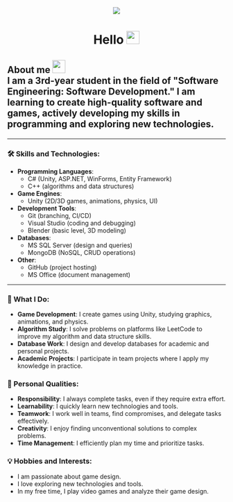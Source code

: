 <div id="header" align="center">
  <img src="https://media2.giphy.com/media/v1.Y2lkPTc5MGI3NjExNnpsNzJxcGRvZnVwazQyNzRpM2R3enh2bjZxYTN4MjA2em1tcTdsdyZlcD12MV9pbnRlcm5hbF9naWZfYnlfaWQmY3Q9Zw/3oKIPnAiaMCws8nOsE/giphy.gif" />
</div>
<div id="header" align="center">
  <h1>
    Hello 
    <img src="https://media.giphy.com/media/hvRJCLFzcasrR4ia7z/giphy.gif" width="30px"/>
  </h1>
</div>
<h2>
  About me
  <img src="https://media.giphy.com/media/Vf3ZKdillTMOOaOho0/giphy.gif?cid=790b76115ozm5retj50g0qa5bnmyypj03clfyiawimre0f0u&ep=v1_stickers_search&rid=giphy.gif&ct=s" width="30px"/> <br>   
  I am a 3rd-year student in the field of "Software Engineering: Software Development." I am learning to create high-quality software and games, actively developing my skills in programming and exploring new technologies.
  
  ---
  
  ### 🛠️ Skills and Technologies:
  - **Programming Languages**:  
    - C# (Unity, ASP.NET, WinForms, Entity Framework)  
    - C++ (algorithms and data structures)  
  - **Game Engines**:  
    - Unity (2D/3D games, animations, physics, UI)  
  - **Development Tools**:  
    - Git (branching, CI/CD)  
    - Visual Studio (coding and debugging)  
    - Blender (basic level, 3D modeling)  
  - **Databases**:  
    - MS SQL Server (design and queries)  
    - MongoDB (NoSQL, CRUD operations)  
  - **Other**:  
    - GitHub (project hosting)  
    - MS Office (document management)
    
  ---
  
  ### 🚀 What I Do:
  - **Game Development**: I create games using Unity, studying graphics, animations, and physics.  
  - **Algorithm Study**: I solve problems on platforms like LeetCode to improve my algorithm and data structure skills.  
  - **Database Work**: I design and develop databases for academic and personal projects.  
  - **Academic Projects**: I participate in team projects where I apply my knowledge in practice.  
  
  ### 💼 Personal Qualities:
  - **Responsibility**: I always complete tasks, even if they require extra effort.  
  - **Learnability**: I quickly learn new technologies and tools.  
  - **Teamwork**: I work well in teams, find compromises, and delegate tasks effectively.  
  - **Creativity**: I enjoy finding unconventional solutions to complex problems.  
  - **Time Management**: I efficiently plan my time and prioritize tasks.  
  
  ### 💡 Hobbies and Interests:
  - I am passionate about game design.  
  - I love exploring new technologies and tools.  
  - In my free time, I play video games and analyze their game design.
</h2>
